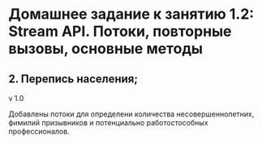 # Домашнее задание к занятию 1.2: Stream API. Потоки, повторные вызовы, основные методы
## 2.  Перепись населения;

v 1.0

Добавлены потоки для определени количества несовершеннолетних, фимилий призывников и потенциально работостособных профессионалов.